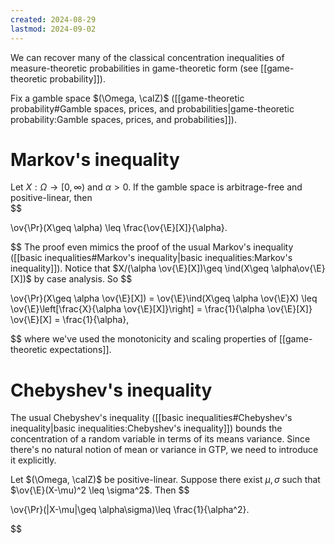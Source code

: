 ```yaml
---
created: 2024-08-29
lastmod: 2024-09-02
---
```

We can recover many of the classical concentration inequalities of measure-theoretic probabilities in game-theoretic form (see [[game-theoretic probability]]).  

Fix a gamble space $(\Omega, \calZ)$ ([[game-theoretic probability#Gamble spaces, prices, and probabilities|game-theoretic probability:Gamble spaces, prices, and probabilities]]).  

# Markov's inequality 

Let $X:\Omega\to[0,\infty)$ and $\alpha>0$. If the gamble space is arbitrage-free and positive-linear, then  
$$

\ov{\Pr}(X\geq \alpha) \leq \frac{\ov{\E}[X]}{\alpha}.

$$
The proof even mimics the proof of the usual Markov's inequality ([[basic inequalities#Markov's inequality|basic inequalities:Markov's inequality]]).  Notice that $X/(\alpha \ov{\E}[X])\geq \ind(X\geq \alpha\ov{\E}[X])$ by case analysis. So 
$$

\ov{\Pr}(X\geq \alpha \ov{\E}[X]) = \ov{\E}\ind(X\geq \alpha \ov{\E}X) \leq \ov{\E}\left[\frac{X}{\alpha \ov{\E}[X]}\right] = \frac{1}{\alpha \ov{\E}[X]} \ov{\E}[X] = \frac{1}{\alpha},

$$
where we've used the monotonicity and scaling properties of [[game-theoretic expectations]]. 

# Chebyshev's inequality

The usual Chebyshev's inequality ([[basic inequalities#Chebyshev's inequality|basic inequalities:Chebyshev's inequality]]) bounds the concentration of a random variable in terms of its means variance. Since there's no natural notion of mean or variance in GTP, we need to introduce it explicitly. 

Let $(\Omega, \calZ)$ be positive-linear. Suppose there exist $\mu,\sigma$ such that $\ov{\E}(X-\mu)^2 \leq \sigma^2$.  Then 
$$

\ov{\Pr}(|X-\mu|\geq \alpha\sigma)\leq \frac{1}{\alpha^2}.

$$



